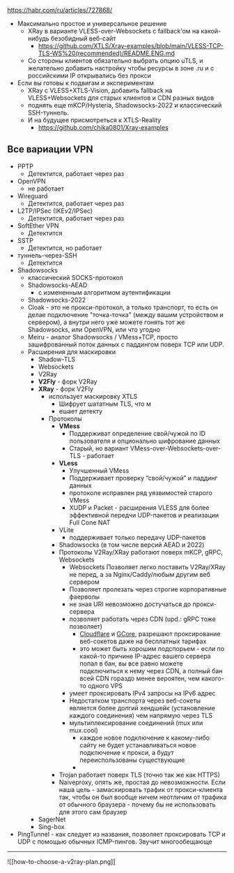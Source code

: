 https://habr.com/ru/articles/727868/

- Максимально простое и универсальное решение
	- XRay в варианте VLESS-over-Websockets с fallback’ом на какой-нибудь безобидный веб-сайт
		- https://github.com/XTLS/Xray-examples/blob/main/VLESS-TCP-TLS-WS%20(recommended)/README.ENG.md
	- Со стороны клиентов обязательно выбрать опцию uTLS, и желательно добавить настройку чтобы ресурсы в зоне .ru и с российскими IP открывались без прокси
- Если вы готовы к подвигам и экспериментам
	- XRay с VLESS+XTLS-Vision, добавить fallback на VLESS+Websockets для старых клиентов и CDN разных видов
	- поднять еще mKCP/Hysteria, Shadowsocks-2022 и классический SSH-туннель.
	- И на будущее присмотреться к XTLS-Reality
		- https://github.com/chika0801/Xray-examples


## Все вариации VPN
- PPTP
	- Детектится, работает через раз
- OpenVPN
	- не работает
- Wireguard
	- Детектится, работает через раз
- L2TP/IPSec (IKEv2/IPSec)
	- Детектится, работает через раз
- SoftEther VPN
	- Детектится
- SSTP
	- Детектится, но работает
- туннель-через-SSH
	- Детектится
- Shadowsocks
	- классический SOCKS-протокол
	- Shadowsocks-AEAD
		- с измененным алгоритмом аутентификации
	- Shadowsocks-2022 
	- Cloak - это не прокси-протокол, а только транспорт, то есть он делае подключение "точка-точка" (между вашим устройством и сервером), а внутри него уже можете гонять тот же Shadowsocks, или OpenVPN, или что угодно
	- Meiru - аналог Shadowsocks / VMess+TCP, просто зашифрованный поток данных с паддингом поверх TCP или UDP.
	- Расширения для маскировки
		- Shadow-TLS
		- Websockets
		- V2Ray
		- **V2Fly** - форк V2Ray
		- **XRay** - форк V2Fly
			- использует маскировку XTLS
				- Шифрует шататным TLS, что м
				- ешает детекту
			- Протоколы
				- **VMess**
					- Поддерживат определение свой/чужой по ID пользователя и опционально шифрование данных
					- Старый, но вариант VMess-over-Websockets-over-TLS - работает
				- **VLess**
					- Улучшенный VMess
					- Поддерживает проверку “свой/чужой” и паддинг данных
					-  протоколе исправлен ряд уязвимостей старого VMess
					- XUDP и Packet - расширения VLESS для более эффективной передчи UDP-пакетов и реализации Full Cone NAT
				- VLite
					- поддерживает только передачу UDP-пакетов
				- Shadowsocks (в том числе версий AEAD и 2022)
				- Протоколы V2Ray/XRay работают поверх mKCP, gRPC, Websockets
					- Websockets Позволяет легко поставить V2Ray/XRay не перед, а за Nginx/Caddy/любым другим веб сервером
					- Позволяет пролезать через строгие корпоративные фаерволы
					- не зная URI невозможно достучаться до прокси-сервера
					- позволяет работать через CDN (upd.: gRPC тоже позволяет)
						- [Cloudflare](https://developers.cloudflare.com/support/network/using-cloudflare-with-websockets/) и [GCore](https://gcore.com/), разрешают проксирование веб-сокетов даже на бесплатных тарифах
						- это может быть хорошим подспорьем - если по какой-то причине IP-адрес вашего сервера попал в бан, вы все равно можете подключиться к нему через CDN, а полный бан всей CDN гораздо менее вероятен, чем какого-то одного VPS
					-  умеет проксировать IPv4 запросы на IPv6 адрес
					- Недостатком транспорта через веб-сокеты является более долгий хендшейк (установление каждого соединения) чем напрямую через TLS
					- мультиплексирование соединений (mux или mux.cool)
						- каждое новое подключение к какому-либо сайту не будет устанавливаться новое подключение к прокси, а будут переиспользованы существующие
						- 
				- Trojan работает поверх TLS (точно так же как HTTPS)
				- Naiveproxy, опять же, простая до невозможности. Если наша цель - замаскировать трафик от прокси-клиента так, чтобы он был вообще ничем неотличим от трафика от обычного браузера - почему бы не использовать для этого сам браузер
		- SagerNet
		- Sing-box
- PingTunnel - как следует из названия, позволяет проксировать TCP и UDP с помощью обычных ICMP-пингов. Звучит многообещающе

---
![[how-to-choose-a-v2ray-plan.png]]